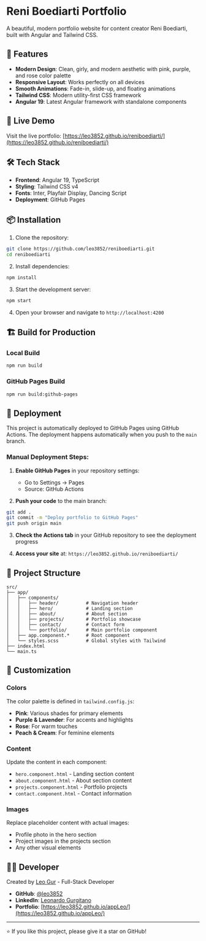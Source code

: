 # Reni Boediarti Portfolio

A beautiful, modern portfolio website for content creator Reni Boediarti, built with Angular and Tailwind CSS.

## 🎨 Features

- **Modern Design**: Clean, girly, and modern aesthetic with pink, purple, and rose color palette
- **Responsive Layout**: Works perfectly on all devices
- **Smooth Animations**: Fade-in, slide-up, and floating animations
- **Tailwind CSS**: Modern utility-first CSS framework
- **Angular 19**: Latest Angular framework with standalone components

## 🚀 Live Demo

Visit the live portfolio: [https://leo3852.github.io/reniboediarti/](https://leo3852.github.io/reniboediarti/)

## 🛠️ Tech Stack

- **Frontend**: Angular 19, TypeScript
- **Styling**: Tailwind CSS v4
- **Fonts**: Inter, Playfair Display, Dancing Script
- **Deployment**: GitHub Pages

## 📦 Installation

1. Clone the repository:
```bash
git clone https://github.com/leo3852/reniboediarti.git
cd reniboediarti
```

2. Install dependencies:
```bash
npm install
```

3. Start the development server:
```bash
npm start
```

4. Open your browser and navigate to `http://localhost:4200`

## 🏗️ Build for Production

### Local Build
```bash
npm run build
```

### GitHub Pages Build
```bash
npm run build:github-pages
```

## 🚀 Deployment

This project is automatically deployed to GitHub Pages using GitHub Actions. The deployment happens automatically when you push to the `main` branch.

### Manual Deployment Steps:

1. **Enable GitHub Pages** in your repository settings:
   - Go to Settings → Pages
   - Source: GitHub Actions

2. **Push your code** to the main branch:
```bash
git add .
git commit -m "Deploy portfolio to GitHub Pages"
git push origin main
```

3. **Check the Actions tab** in your GitHub repository to see the deployment progress

4. **Access your site** at: `https://leo3852.github.io/reniboediarti/`

## 📁 Project Structure

```
src/
├── app/
│   ├── components/
│   │   ├── header/          # Navigation header
│   │   ├── hero/            # Landing section
│   │   ├── about/           # About section
│   │   ├── projects/        # Portfolio showcase
│   │   ├── contact/         # Contact form
│   │   └── portfolio/       # Main portfolio component
│   ├── app.component.*      # Root component
│   └── styles.scss          # Global styles with Tailwind
├── index.html
└── main.ts
```

## 🎨 Customization

### Colors
The color palette is defined in `tailwind.config.js`:
- **Pink**: Various shades for primary elements
- **Purple & Lavender**: For accents and highlights
- **Rose**: For warm touches
- **Peach & Cream**: For feminine elements

### Content
Update the content in each component:
- `hero.component.html` - Landing section content
- `about.component.html` - About section content
- `projects.component.html` - Portfolio projects
- `contact.component.html` - Contact information

### Images
Replace placeholder content with actual images:
- Profile photo in the hero section
- Project images in the projects section
- Any other visual elements


## 👨‍💻 Developer

Created by [Leo Gur](https://github.com/leo3852) - Full-Stack Developer

- **GitHub**: [@leo3852](https://github.com/leo3852)
- **LinkedIn**: [Leonardo Gurgitano](https://linkedin.com/in/LeonardoGurgitano)
- **Portfolio**: [https://leo3852.github.io/appLeo/](https://leo3852.github.io/appLeo/)

---

⭐ If you like this project, please give it a star on GitHub!
